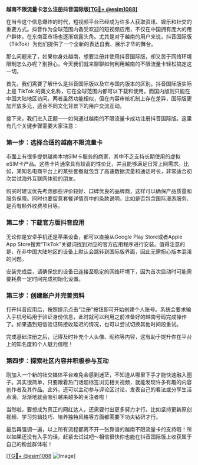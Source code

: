 **越南不限流量卡怎么注册抖音国际版[[TG💪+ @esim1088](https://t.me/s/esim1088)]**

在当今这个信息爆炸的时代，短视频平台已经成为许多人获取资讯、娱乐和社交的重要方式。抖音作为全球范围内备受欢迎的短视频应用，不仅在中国拥有庞大的用户群体，在东南亚市场也逐渐崭露头角。尤其是对于越南的用户来说，抖音国际版（TikTok）为他们提供了一个全新的表达自我、展示才华的舞台。

那么问题来了，如果你身处越南，想要注册并使用抖音国际版，却又苦于网络环境限制怎么办呢？别担心，今天我们就来聊聊如何利用越南的不限流量卡轻松搞定这一切。

首先，我们需要了解什么是抖音国际版以及它与国内版本的区别。抖音国际版实际上是 TikTok 的英文名称，它在全球范围内都可以下载和使用，而国内版则只能在中国大陆地区访问。两者虽然功能相似，但在内容审核机制上存在差异，国际版更加开放多元，适合不同文化背景下的用户交流互动。

接下来，我们进入正题——如何通过越南的不限流量卡成功注册抖音国际版。这里有几个关键步骤需要大家注意：

### 第一步：选择合适的越南不限流量卡

市面上有很多提供越南本地SIM卡服务的商家，其中不乏支持长期使用的虚拟eSIM卡产品。这些卡片通常具有较高的性价比，并且能够满足日常上网需求。比如，某知名电商平台上的某些套餐就包含了高速数据流量和通话时长，非常适合初次尝试海外互联网体验的朋友。

购买时建议优先考虑那些评价较好、口碑优良的品牌商，这样可以确保产品质量和服务保障。同时也要留意套餐详情页中的条款说明，比如是否包含国际漫游服务、是否有额外收费项目等。

### 第二步：下载官方版抖音应用

无论你是安卓手机还是苹果设备，都可以直接从Google Play Store或者Apple App Store搜索“TikTok”关键词找到对应的官方应用程序进行安装。值得注意的是，在非中国大陆地区的设备上默认会跳转到国际版界面，因此无需担心版本混淆的问题。

安装完成后，请确保您的设备已连接至稳定的网络环境下，因为首次启动时可能需要耗费一定时间完成初始化设置。

### 第三步：创建账户并完善资料

打开抖音应用后，按照提示点击“注册”按钮即可开始创建个人账号。系统会要求输入手机号码用于验证身份信息，此时就可以利用之前准备好的越南号码完成操作了。如果遇到短信验证码接收延迟的情况，也可以尝试切换其他时间段重试。

完成基础注册之后，记得及时补充个人头像、昵称等内容，这有助于提升你在平台上的知名度和个人魅力值哦！

### 第四步：探索社区内容并积极参与互动

刚加入一个新的社交媒体平台难免会感到迷茫，不知道从哪里下手才能快速融入圈子。其实很简单，只要跟着热门话题标签浏览相关视频，就能发现许多有趣的内容创作者及其作品。此外，还可以主动参与评论区讨论，发表自己的看法或分享生活点滴，渐渐地就会吸引越来越多的关注者啦！

当然啦，要想成为真正的网红达人，还需要付出更多努力才行。比如坚持更新原创视频、学习剪辑技巧、培养独特风格等方面都需要下功夫钻研才行。

最后再强调一遍，以上所有流程都离不开一张靠谱的越南不限流量卡的支持哦！所以如果还没有入手的话，赶紧去试试吧～相信很快你也能在抖音国际版上收获属于自己的粉丝群体啦！

[[TG💪+ @esim1088](https://t.me/s/esim1088) ![Image](https://i.postimg.cc/4NQfJmqS/Snipaste-2025-05-13-00-14-12.png)]